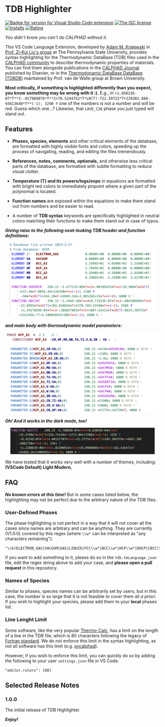 # TDB Highlighter

[![Badge for version for Visual Studio Code extension](https://vsmarketplacebadges.dev/version/amkrajewski.tdb-highlighter.png?color=blue&style=?style=for-the-badge&logo=visual-studio-code)](https://marketplace.visualstudio.com/items?itemName=amkrajewski.tdb-highlighter&wt.mc_id=vscode-versionlens-gitlab)
[![The ISC license](https://img.shields.io/badge/license-MIT-orange.png?color=blue&style=flat-square)](http://opensource.org/licenses/MIT)
[![Installs](https://vsmarketplacebadges.dev/installs-short/amkrajewski.tdb-highlighter.png?color=blue&style=flat-square)](https://marketplace.visualstudio.com/items?itemName=amkrajewski.tdb-highlighter)
[![Rating](https://vsmarketplacebadges.dev/rating-star/amkrajewski.tdb-highlighter.png?color=blue&style=flat-square)](https://marketplace.visualstudio.com/items?itemName=amkrajewski.tdb-highlighter)



_You didn't know you can't do CALPHAD without it._

This VS Code Language Extension, developed by [Adam M. Krajewski](https://github.com/amkrajewski) in [Prof. Zi-Kui Liu's group](https://phaseslab.org) at The Pennsylvania State University, provides syntax highlighting for the Thermodynamic DataBase (TDB) files used in the [CALPHAD community](https://calphad.org) to describe thermodynamic properties of materials. You can find them alongside publications in the [CALPHAD Journal](https://www.sciencedirect.com/journal/calphad) published by Elsevier, or in the [Thermodynamic DataBase DataBase (TDBDB)](https://avdwgroup.engin.brown.edu) maintained by Prof. van de Walle group at Brown University.

**Most critically, if something is highlighted differently than you expect, you know something may be wrong with it :).** E.g., in `+1.95033E-07*T**3-.01798O876*T**2+78.5244752*T*LN(T)-722.59722*T+229382.886-93813648*T**(-1); 3290 Y` one of the numbers is not a number and will be red. Guess which one...? Likewise, that `LAVE_C36` phase you just typed will stand out.

## Features

- **Phases, species, elements** and other critical elements of the database, are formatted with highly visible fonts and colors, speeding up the process of navigating, reading, and editing the files tremendously.

- **References, notes, comments, optionals,** and otherwise less critical parts of the database, are formatted with subtle formatting to reduce visual clutter.

- **Temperature (T) and its powers/logs/exps** in equations are formatted with bright red colors to immediately pinpoint where a given part of the polynomial is located.

- **Function names** are exposed within the equations to make them stand out from numbers and be easier to read.

- A number of **TDB syntax** keywords are specifically highlighted in neutral colors matching their functions to make them stand out in case of typos.

***Giving raise to the following neat-looking TDB header and function definitions:***

<p align="center"><img src="assets/Fig1.png" alt="Example of TDB Highlighter in action" width="480"><p>

***and main body with thermodynamic model parameters:***

<p align="center"><img src="assets/Fig2.png" alt="Example of TDB Highlighter in action" width="500"><p>

***Oh! And it works in the dark mode, too!***

<p align="center"><img src="assets/Fig3.png" alt="Example of TDB Highlighter in action" width="470"><p>

We have tested that it works very well with a number of themes, including: **(VSCode Default) Light Modern**, 

## FAQ

***No known _errors_ at this time!*** But in some cases listed below, the highlighting may not be perfect due to the arbitrary nature of the TDB files.

### User-Defined Phases
The phase highlighting is not perfect in a way that it will not cover all the cases since names are arbitrary and can be anything. They are currently (V1.0.0) covered by this regex (where `\\w*` can be interpreted as "any characters remaining"):

    "\\b(ELECTRON_GAS|VACUUM|GAS|LIQUID|FCC\\w*|BCC\\w*|HCP\\w*|DHCP|CBCC\\w*|DOUBLE\\w*|DIA\\w*|DIAMOND\\w*|BCT\\w*|RHO\\w*|ORTHORHOMBIC\\w*|TETRAGONAL\\w*|LAVES\\w*|CEMENTITE\\w*|SIGMA\\w*|MU\\w*|LAMBDA\\w*|ETA\\w*|BETA\\w*|GRAPHITE\\w*|THETA\\w*|GAMMA\\w*|C14|C15|C36|ORT|AMORPHOUS\\w*|\\w*AMORPHOUS|\\w*ALPHA|\\w*PRIME|\\w*BETA|\\w*GAMMA|\\w*DELTA|\\w*EPSILON|\\w*ETA|\\w*MU|\\w*SIGMA|\\w*TAU|\\w*D019|\\w*D83|\\w*A\\d\\d)\\b"

if you want to add something to it, please do so in the `tdb.tmLanguage.json` file, edit the regex string above to add your case, and **please open a pull request** in this repository.

### Names of Species

Similar to phases, species names can be arbitrarily set by users, but in this case, the number is so large that it is not feasible to cover them all _a priori_. If you wish to highlight your species, please add them to your **local** phases list.

### Line Lenght Limit

Some software, like the very popular [Thermo-Calc](https://www.thermocalc.com), has a limit on the length of a line in the TDB file, which is 80 characters following the legacy of [Fortran standard](https://en.wikipedia.org/wiki/Fortran_95_language_features#Source_code_formatting). We do not enforce this limit in the syntax highlighting, as not all software has this limit (e.g. [pycalphad](https://pycalphad.org)).

However, if you wish to enforce this limit, you can quickly do so by adding the following to your user `settings.json` file in VS Code:

    "editor.rulers": [80]


## Selected Release Notes

### 1.0.0

The initial release of TDB Highlighter.


***Enjoy!***
